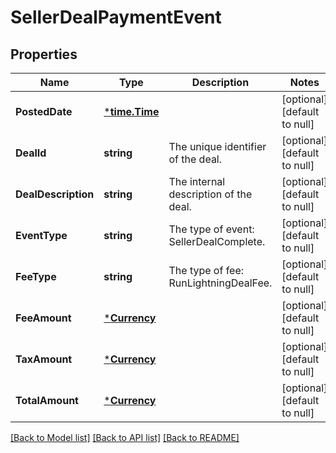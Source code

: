 # SellerDealPaymentEvent

## Properties
Name | Type | Description | Notes
------------ | ------------- | ------------- | -------------
**PostedDate** | [***time.Time**](time.Time.md) |  | [optional] [default to null]
**DealId** | **string** | The unique identifier of the deal. | [optional] [default to null]
**DealDescription** | **string** | The internal description of the deal. | [optional] [default to null]
**EventType** | **string** | The type of event: SellerDealComplete. | [optional] [default to null]
**FeeType** | **string** | The type of fee: RunLightningDealFee. | [optional] [default to null]
**FeeAmount** | [***Currency**](Currency.md) |  | [optional] [default to null]
**TaxAmount** | [***Currency**](Currency.md) |  | [optional] [default to null]
**TotalAmount** | [***Currency**](Currency.md) |  | [optional] [default to null]

[[Back to Model list]](../README.md#documentation-for-models) [[Back to API list]](../README.md#documentation-for-api-endpoints) [[Back to README]](../README.md)

